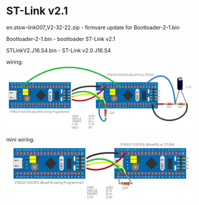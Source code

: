 # ST-Link v2.1

en.stsw-link007_V2-32-22.zip - firmvare update for Bootloader-2-1.bin

Bootloader-2-1.bin           - bootloader ST-Link v2.1

STLinkV2.J16.S4.bin          - ST-Link v2.0 J16.S4

wiring:
![plot](./BluePill_as_Stlink.png)

mini wiring:
![plot](./BluePill_as_StlinkMini.png)
